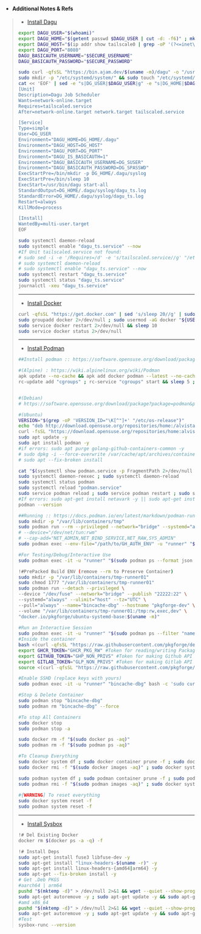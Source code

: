 - #### Additional Notes & Refs
> - [Install Dagu](https://github.com/pkgforge/devscripts/blob/main/Linux/DAGU_CRON.md)
> ```bash
> export DAGU_USER="$(whoami)"
> export DAGU_HOME="$(getent passwd $DAGU_USER | cut -d: -f6)" ; mkdir -p "$DAGU_HOME/.dagu"
> export DAGU_HOST="$(ip addr show tailscale0 | grep -oP '(?<=inet\s)\d+(\.\d+){3}' || sudo tailscale ip -4 2>/dev/null | tr -d '\n' | tr -d '[:space:]')"
> export DAGU_PORT="8080"
> DAGU_BASICAUTH_USERNAME="$SECURE_USERNAME"
> DAGU_BASICAUTH_PASSWORD="$SECURE_PASSWORD"
> 
> sudo curl -qfsSL "https://bin.ajam.dev/$(uname -m)/dagu" -o "/usr/bin/dagu" && sudo chmod +x "/usr/bin/dagu"
> sudo mkdir -p "/etc/systemd/system/" && sudo touch "/etc/systemd/system/dagu_ts.service"
> cat << 'EOF' | sed -e "s|DG_USER|$DAGU_USER|g" -e "s|DG_HOME|$DAGU_HOME|g" -e "s|DG_HOST|$DAGU_HOST|g" -e "s|DG_PORT|$DAGU_PORT|g" -e "s|DG_SUSER|$DAGU_BASICAUTH_USERNAME|g" -e "s|DG_SPASSWD|$DAGU_BASICAUTH_PASSWORD|g" | sudo tee "/etc/systemd/system/dagu_ts.service"
> [Unit]
> Description=Dagu Job Scheduler
> Wants=network-online.target
> Requires=tailscaled.service
> After=network-online.target network.target tailscaled.service
> 
> [Service]
> Type=simple
> User=DG_USER
> Environment="DAGU_HOME=DG_HOME/.dagu"
> Environment="DAGU_HOST=DG_HOST"
> Environment="DAGU_PORT=DG_PORT"
> Environment="DAGU_IS_BASICAUTH=1"
> Environment="DAGU_BASICAUTH_USERNAME=DG_SUSER"
> Environment="DAGU_BASICAUTH_PASSWORD=DG_SPASSWD"
> ExecStartPre=/bin/mkdir -p DG_HOME/.dagu/syslog
> ExecStartPre=/bin/sleep 10
> ExecStart=/usr/bin/dagu start-all
> StandardOutput=DG_HOME/.dagu/syslog/dagu_ts.log
> StandardError=DG_HOME/.dagu/syslog/dagu_ts.log
> Restart=always
> KillMode=process
> 
> [Install]
> WantedBy=multi-user.target
> EOF
> 
> sudo systemctl daemon-reload
> sudo systemctl enable "dagu_ts.service" --now
> #If Unit tailscaled.service not found: 
> # sudo sed -i -e '/Requires=/d' -e 's/tailscaled.service//g' "/etc/systemd/system/dagu_ts.service"
> # sudo systemctl daemon-reload
> # sudo systemctl enable "dagu_ts.service" --now
> sudo systemctl restart "dagu_ts.service"
> sudo systemctl status "dagu_ts.service"
> journalctl -xeu "dagu_ts.service"
> ```
> ---
> - [Install Docker](https://docs.docker.com/engine/install/debian/#install-using-the-convenience-script)
> ```bash
> curl -qfsSL "https://get.docker.com" | sed 's/sleep 20//g' | sudo bash
> sudo groupadd docker 2>/dev/null ; sudo usermod -aG docker "${USER}" 2>/dev/null
> sudo service docker restart 2>/dev/null && sleep 10
> sudo service docker status 2>/dev/null
> ```
> ---
> - [Install Podman](https://podman.io/docs/installation)
> ```bash
> ##Install podman :: https://software.opensuse.org/download/package?package=podman&project=home%3Aalvistack
>
> #(Alpine) : https://wiki.alpinelinux.org/wiki/Podman
> apk update --no-cache && apk add docker podman --latest --no-cache --upgrade --no-interactive
> rc-update add "cgroups" ; rc-service "cgroups" start && sleep 5 ; rc-service "cgroups" status
>
> 
> #(Debian)
> # https://software.opensuse.org/download/package?package=podman&project=home%3Aalvistack#manualDebian
> 
> #(Ubuntu)
> VERSION="$(grep -oP 'VERSION_ID="\K[^"]+' "/etc/os-release")"
> echo "deb http://download.opensuse.org/repositories/home:/alvistack/xUbuntu_${VERSION}/ /" | sudo tee "/etc/apt/sources.list.d/home:alvistack.list"
> curl -fsSL "https://download.opensuse.org/repositories/home:alvistack/xUbuntu_${VERSION}/Release.key" | gpg --dearmor | sudo tee "/etc/apt/trusted.gpg.d/home_alvistack.gpg" >/dev/null
> sudo apt update -y
> sudo apt install podman -y
> #if errors: sudo apt purge golang-github-containers-common -y
> # sudo dpkg -i --force-overwrite /var/cache/apt/archives/containers-common_100%3a0.59.1-1_amd64.deb
> # sudo apt --fix-broken install
>
> cat "$(systemctl show podman.service -p FragmentPath 2>/dev/null | cut -d '=' -f 2 | tr -d '[:space:]')"
> sudo systemctl daemon-reexec ; sudo systemctl daemon-reload
> sudo systemctl status podman
> sudo systemctl reload "podman.service"
> sudo service podman reload ; sudo service podman restart ; sudo systemctl status podman
> #If errors: sudo apt-get install netavark -y || sudo apt-get install containernetworking-plugins podman-netavark -y
> podman --version
> 
> ##Running :: https://docs.podman.io/en/latest/markdown/podman-run.1.html
> sudo mkdir -p "/var/lib/containers/tmp"
> sudo podman run --rm --privileged --network="bridge" --systemd="always" --ulimit="host" --volume="/var/lib/containers/tmp:/tmp" --tz="UTC" --pull="always" "docker.io/azathothas/gh-runner-x86_64-ubuntu:latest"
> # --device="/dev/net/tun:rwm"
> # --cap-add="NET_ADMIN,NET_BIND_SERVICE,NET_RAW,SYS_ADMIN"
> sudo podman exec --env-file="/path/to/GH_AUTH_ENV" -u "runner" "${POD_ID from sudo podman ps}" "/usr/local/bin/manager.sh"
> 
> #For Testing/Debug/Interactive Use
> sudo podman exec -it -u "runner" "$(sudo podman ps --format json | jq -r '.[] | select(.Image == "docker.io/azathothas/gh-runner-x86_64-ubuntu:latest") | .Id')" bash
>
> !#PrePacked Build ENV (remove --rm to Preserve Container)
> sudo mkdir -p "/var/lib/containers/tmp-runner01"
> sudo chmod 1777 "/var/lib/containers/tmp-runner01"
> sudo podman run --detach --privileged \
> --device "/dev/fuse" --network="bridge" --publish "22222:22" \
> --systemd="always" --ulimit="host" --tz="UTC" \
> --pull="always" --name="bincache-dbg" --hostname "pkgforge-dev" \
> --volume "/var/lib/containers/tmp-runner01:/tmp:rw,exec,dev" \
> "docker.io/pkgforge/ubuntu-systemd-base:$(uname -m)"
>  
> #Run an Interactive Session
> sudo podman exec -it -u "runner" "$(sudo podman ps --filter "name=bincache-dbg" --filter "ancestor=docker.io/azathothas/ubuntu-systemd-base:$(uname -m)" --format "{{.ID}}")" bash -l
> #Inside the container
> bash <(curl -qfsSL "https://raw.githubusercontent.com/pkgforge/devscripts/main/Linux/install_bins_curl.sh") #Installs needed Tooling
> export GHCR_TOKEN="GHCR_PKG_RW" #Token for reading/writing Packages to GHCR
> export GITHUB_TOKEN="GHP_NON_PRIVS" #Token for making Github API Requests to Access Public Assets
> export GITLAB_TOKEN="GLP_NON_PRIVS" #Token for making Gitlab API Requests to Access Public Assets
> source <(curl -qfsSL "https://raw.githubusercontent.com/pkgforge/bincache/refs/heads/main/scripts/runner/setup_env.sh")
>
> #Enable SSHD (replace keys with yours)
> sudo podman exec -it -u "runner" "bincache-dbg" bash -c 'sudo curl -qfsSL "https://github.com/Azathothas.keys" | sudo sort -u -o "/etc/ssh/authorized_keys" ; sudo systemctl restart sshd'
> 
> #Stop & Delete Container
> sudo podman stop "bincache-dbg"
> sudo podman rm "bincache-dbg" --force
>
> #To stop All Containers
> sudo docker stop
> sudo podman stop -a
>
> sudo docker rm -f "$(sudo docker ps -aq)"
> sudo podman rm -f "$(sudo podman ps -aq)"
> 
> #To Cleanup Everything
> sudo docker system df ; sudo docker container prune -f ; sudo docker image prune -a -f ; sudo docker system prune -a -f
> sudo docker rmi -f "$(sudo docker images -aq)" ; sudo docker system df
> 
> sudo podman system df ; sudo podman container prune -f ; sudo podman image prune -a -f ; sudo podman system prune -a -f
> sudo podman rmi -f "$(sudo podman images -aq)" ; sudo docker system df
>  
> #{WARNING] To reset everything
> sudo docker system reset -f
> sudo podman system reset -f
> ```
> ---
> - [Install Sysbox](https://github.com/nestybox/sysbox)
> ```bash
> !# Del Existing Docker
> docker rm $(docker ps -a -q) -f
> 
> !# Install Deps
> sudo apt-get install fuse3 libfuse-dev -y
> sudo apt-get install "linux-headers-$(uname -r)" -y
> sudo apt-get install linux-headers-{amd64|arm64} -y
> sudo apt-get --fix-broken install -y
> # Get .Deb PKGS
> #aarch64 | arm64
> pushd "$(mktemp -d)" > /dev/null 2>&1 && wget --quiet --show-progress "$(curl -qfsSL 'https://api.github.com/repos/nestybox/sysbox/releases/latest' | jq -r '.body' | sed -n 's/.*(\(https:\/\/.*\.deb\)).*/\1/p' | grep -i 'arm64')" -O "./sysbox.deb" && sudo dpkg -i "./sysbox.deb" ; popd > /dev/null 2>&1
> sudo apt-get autoremove -y ; sudo apt-get update -y && sudo apt-get upgrade -y
> #amd x86_64
> pushd "$(mktemp -d)" > /dev/null 2>&1 && wget --quiet --show-progress "$(curl -qfsSL 'https://api.github.com/repos/nestybox/sysbox/releases/latest' | jq -r '.body' | sed -n 's/.*(\(https:\/\/.*\.deb\)).*/\1/p' | grep -i 'amd64')" -O "./sysbox.deb" && sudo dpkg -i "./sysbox.deb" ; popd > /dev/null 2>&1
> sudo apt-get autoremove -y ; sudo apt-get update -y && sudo apt-get upgrade -y
> #Test
> sysbox-runc --version
> ```

